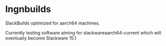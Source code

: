 # lngnbuilds
 SlackBuilds optimized for aarch64 machines.

Currently testing software aiming for slackwareaarch64-current
which will eventually become Slackware 15.1
